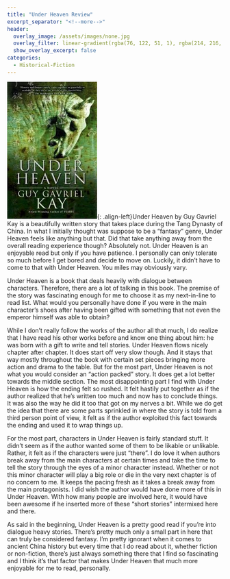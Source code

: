 ```yaml
---
title: "Under Heaven Review"
excerpt_separator: "<!--more-->"
header:
  overlay_image: /assets/images/none.jpg
  overlay_filter: linear-gradient(rgba(76, 122, 51, 1), rgba(214, 216, 195, 1))
  show_overlay_excerpt: false
categories:
  - Historical-Fiction
---
```

![under-heaven-cover](/assets/images/under-heaven.jpg){: .align-left}Under Heaven by Guy Gavriel Kay is a beautifully written story that takes place during the Tang Dynasty of China. In what I initially thought was suppose to be a “fantasy” genre, Under Heaven feels like anything but that. Did that take anything away from the overall reading experience though? Absolutely not. Under Heaven is an enjoyable read but only if you have patience. I personally can only tolerate so much before I get bored and decide to move on. Luckily, it didn’t have to come to that with Under Heaven. You miles may obviously vary.

Under Heaven is a book that deals heavily with dialogue between characters. Therefore, there are a lot of talking in this book. The premise of the story was fascinating enough for me to choose it as my next-in-line to read list. What would you personally have done if you were in the main character’s shoes after having been gifted with something that not even the emperor himself was able to obtain?

While I don’t really follow the works of the author all that much, I do realize that I have read his other works before and know one thing about him: he was born with a gift to write and tell stories. Under Heaven flows nicely chapter after chapter. It does start off very slow though. And it stays that way mostly throughout the book with certain set pieces bringing more action and drama to the table. But for the most part, Under Heaven is not what you would consider an “action packed” story. It does get a lot better towards the middle section. The most disappointing part I find with Under Heaven is how the ending felt so rushed. It felt hastily put together as if the author realized that he’s written too much and now has to conclude things. It was also the way he did it too that got on my nerves a bit. While we do get the idea that there are some parts sprinkled in where the story is told from a third person point of view, it felt as if the author exploited this fact towards the ending and used it to wrap things up.

For the most part, characters in Under Heaven is fairly standard stuff. It didn’t seem as if the author wanted some of them to be likable or unlikable. Rather, it felt as if the characters were just “there”.  I do love it when authors break away from the main characters at certain times and take the time to tell the story through the eyes of a minor character instead. Whether or not this minor character will play a big role or die in the very next chapter is of no concern to me. It keeps the pacing fresh as it takes a break away from the main protagonists. I did wish the author would have done more of this in Under Heaven. With how many people are involved here, it would have been awesome if he inserted more of these “short stories” intermixed here and there.

As said in the beginning, Under Heaven is a pretty good read if you’re into dialogue heavy stories. There’s pretty much only a small part in here that can truly be considered fantasy. I’m pretty ignorant when it comes to ancient China history but every time that I do read about it, whether fiction or non-fiction, there’s just always something there that I find so fascinating and I think it’s that factor that makes Under Heaven that much more enjoyable for me to read, personally.

